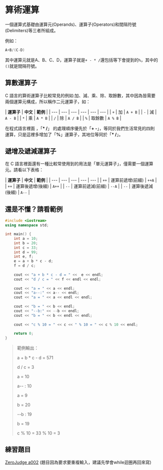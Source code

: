 # 算術運算

一個運算式基礎由運算元\(Operands\)、運算子\(Operators\)和間隔符號\(Delimiters\)等三者所組成。

例如：

```cpp
A+B/(C-D)
```

其中運算元就是A、B、C、D，運算子就是`+ - * /`還包括等下會提到的`%`，其中的`()`就是間隔符號。

## 算數運算子

C 語言的算術運算子比較常見的例如:加、減、乘、除、取餘數，其中因為皆需要兩個運算元構成，所以稱作二元運算子，如：

| **運算子** | **中文**  | **範例** |
| --- | --- | --- | --- | --- | --- |
| `+` | 加 | `A + B` |
| `-` | 減 | `A - B` |
| `*` | 乘 | `A * B` |
| `/` | 除 | `A / B` |
| `%` | 取餘數 | `A % B` |

在程式語言裡面 ，「**\*  /**」 的處理順序優先於「**+  -**」，等同於我們生活常見的四則運算，只是這裡多增加了「**%**」運算子，其地位等同於「**\*  /**」。

## 遞增及遞減運算子

在 C 語言裡面還有一種比較常使用到的用法是「單元運算子」，僅需要一個運算元。請看以下表格：

| **運算子** | **中文**  | **範例** |
| --- | --- | --- | --- | --- |
| `++` | 運算前遞增\(前綴\) | `++A` |
| `++` | 運算後遞增\(後綴\) | `A++` |
| `--` | 運算前遞減\(前綴\) | `--A` |
| `--` | 運算後遞減\(後綴\) | `A--` |

## 還是不懂？請看範例

```cpp
#include <iostream>
using namespace std;

int main() {
    int a = 10;
    int b = 20;
    int c = 33;
    int d = 99;
    int e, f;
    e = a + b * c - d;
    f = d / c;
    
    cout << "a + b * c - d = " <<  e << endl;
    cout << "d / c = " << f << endl << endl;
    
    cout << "a = " << a << endl;
    cout << "a--:" << a-- << endl;
    cout << "a = " << a << endl << endl;
    
    cout << "b = " << b << endl;
    cout << "--b:" << --b << endl;
    cout << "b = " << b << endl << endl;
    
    cout << "c % 10 = " << c << " % 10 = " << c % 10 << endl;
    
    return 0;
}
```

> 範例輸出：
>
> a + b \* c - d = 571
>
> d / c = 3
>
>
>
> a = 10
>
> a-- : 10
>
> a = 9
>
>
>
> b = 20
>
> --b : 19
>
> b = 19
>
>
>
> c % 10 = 33 % 10 = 3

## 練習題目

[ZeroJudge a002](https://zerojudge.tw/ShowProblem?problemid=a002) \(題目因為要求要重複輸入，建議先學會while迴圈再回來寫\)

